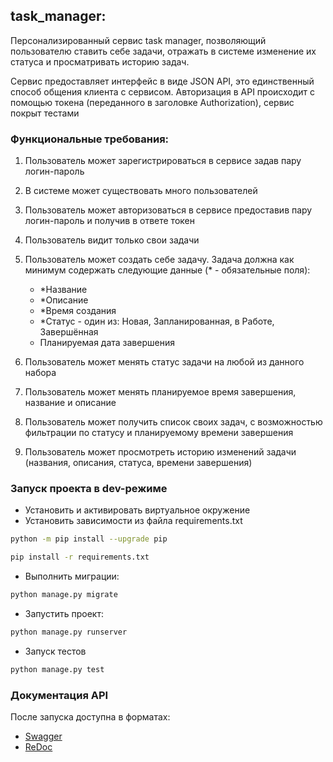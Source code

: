 ## task_manager:

Персонализированный сервис task manager, позволяющий пользователю ставить себе 
задачи, отражать в системе изменение их статуса и просматривать историю задач.

Сервис предоставляет интерфейс в виде JSON API, это единственный способ общения
клиента с сервисом. Авторизация в API происходит с помощью токена (переданного 
в заголовке Authorization), сервис покрыт тестами


### Функциональные требования:

   1. Пользователь может зарегистрироваться в сервисе задав пару логин-пароль
   2. В системе может существовать много пользователей
   3. Пользователь может авторизоваться в сервисе предоставив пару логин-пароль и получив в ответе токен
   4. Пользователь видит только свои задачи
   5. Пользователь может создать себе задачу. Задача должна как минимум содержать следующие данные (* - обязательные поля):
      - *Название
      - *Описание
      - *Время создания
      - *Статус - один из: Новая, Запланированная, в Работе, Завершённая
      - Планируемая дата завершения

   6. Пользователь может менять статус задачи на любой из данного набора
   7. Пользователь может менять планируемое время завершения, название и описание
   8. Пользователь может получить список своих задач, с возможностью фильтрации по статусу и планируемому времени завершения
   9. Пользователь может просмотреть историю изменений задачи (названия, описания, статуса, времени завершения)


### Запуск проекта в dev-режиме

- Установить и активировать виртуальное окружение
- Установить зависимости из файла requirements.txt

```bash
python -m pip install --upgrade pip
```
```bash
pip install -r requirements.txt
``` 

- Выполнить миграции:

```bash
python manage.py migrate
```


- Запустить проект:

```bash
python manage.py runserver
```

- Запуск тестов
```bash
python manage.py test
```

### Документация API

После запуска доступна в форматах:

- [Swagger](http://127.0.0.1:8000/swagger/)
- [ReDoc](http://127.0.0.1:8000/redoc/)